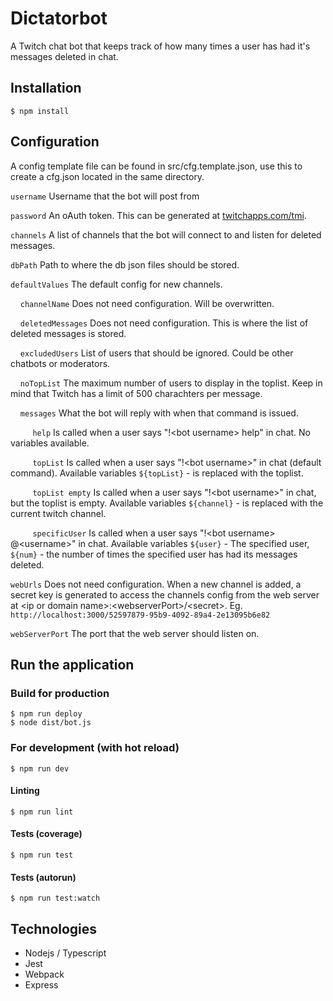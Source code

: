 # Dictatorbot
A Twitch chat bot that keeps track of how many times a user has had it's messages deleted in chat.

## Installation
`$ npm install`

## Configuration
A config template file can be found in src/cfg.template.json, use this to create a cfg.json located in the same directory. 

`username` Username that the bot will post from

`password` An oAuth token. This can be generated at [twitchapps.com/tmi](https://twitchapps.com/tmi/).

`channels` A list of channels that the bot will connect to and listen for deleted messages.

`dbPath` Path to where the db json files should be stored.

`defaultValues` The default config for new channels. 

&nbsp;&nbsp;&nbsp;&nbsp;`channelName` Does not need configuration. Will be overwritten.

&nbsp;&nbsp;&nbsp;&nbsp;`deletedMessages` Does not need configuration. This is where the list of deleted messages is stored.

&nbsp;&nbsp;&nbsp;&nbsp;`excludedUsers` List of users that should be ignored. Could be other chatbots or moderators. 

&nbsp;&nbsp;&nbsp;&nbsp;`noTopList` The maximum number of users to display in the toplist. Keep in mind that Twitch has a limit of 500 charachters per message.

&nbsp;&nbsp;&nbsp;&nbsp;`messages` What the bot will reply with when that command is issued. 

&nbsp;&nbsp;&nbsp;&nbsp;&nbsp;&nbsp;&nbsp;&nbsp; `help` Is called when a user says "!\<bot username> help" in chat. No variables available.

&nbsp;&nbsp;&nbsp;&nbsp;&nbsp;&nbsp;&nbsp;&nbsp; `topList` Is called when a user says "!\<bot username>" in chat (default command). Available variables `${topList}` - is replaced with the toplist.

&nbsp;&nbsp;&nbsp;&nbsp;&nbsp;&nbsp;&nbsp;&nbsp; `topList empty` Is called when a user says "!\<bot username>" in chat, but the toplist is empty. Available variables `${channel}` - is replaced with the current twitch channel. 

&nbsp;&nbsp;&nbsp;&nbsp;&nbsp;&nbsp;&nbsp;&nbsp; `specificUser` Is called when a user says "!\<bot username> @\<username>" in chat. Available variables `${user}` - The specified user, `${num}` - the number of times the specified user has had its messages deleted. 

`webUrls` Does not need configuration. When a new channel is added, a secret key is generated to access the channels config from the web server at \<ip or domain name>:\<webserverPort>/\<secret>. Eg. `http://localhost:3000/52597879-95b9-4092-89a4-2e13095b6e82` 

`webServerPort` The port that the web server should listen on.


## Run the application

### Build for production
```
$ npm run deploy
$ node dist/bot.js
```

### For development (with hot reload)
```$ npm run dev```

#### Linting
```$ npm run lint```

#### Tests (coverage)
```$ npm run test```

#### Tests (autorun)
```$ npm run test:watch```

## Technologies
* Nodejs / Typescript
* Jest
* Webpack
* Express